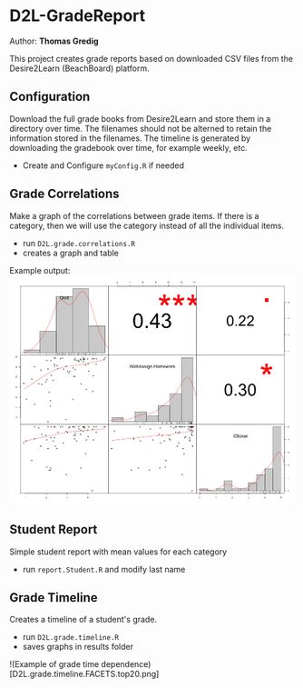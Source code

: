 # D2L-GradeReport

Author: **Thomas Gredig**

This project creates grade reports based on downloaded CSV files from the Desire2Learn (BeachBoard) platform.

## Configuration

Download the full grade books from Desire2Learn and store them in a directory over time. The filenames should not be alterned to retain the information stored in the filenames. The timeline is generated by downloading the gradebook over time, for example weekly, etc.

- Create and Configure `myConfig.R` if needed



## Grade Correlations

Make a graph of the correlations between grade items. If there is a category, then we will use the category instead of all the individual items. 

- run `D2L.grade.correlations.R`
- creates a graph and table

Example output:
![grade correlations](D2L.grade.analysis.CORRELATION.png)


## Student Report

Simple student report with mean values for each category

- run `report.Student.R` and modify last name



## Grade Timeline

Creates a timeline of a student's grade.

- run `D2L.grade.timeline.R`
- saves graphs in results folder

!(Example of grade time dependence)[D2L.grade.timeline.FACETS.top20.png]